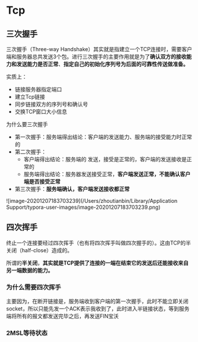 # Tcp

## 三次握手

三次握手（Three-way Handshake）其实就是指建立一个TCP连接时，需要客户端和服务器总共发送3个包。进行三次握手的主要作用就是为了**确认双方的接收能力和发送能力是否正常**、**指定自己的初始化序列号为后面的可靠性传送做准备。**

实质上：

- 链接服务器指定端口
- 建立Tcp链接
- 同步链接双方的序列号和确认号
- 交换TCP窗口大小信息

为什么要三次握手

- 第一次握手：服务端得出结论：客户端的发送能力、服务端的接受能力时正常的
- 第二次握手：
  - 客户端得出结论：服务端的 发送，接受是正常的，客户端的发送接收是正常的
  - 服务端得出结论：服务器发送接受正常，**客户端发送正常，不能确认客户端是否接受正常**
- 第三次握手：**服务端确认，客户端发送接收都正常**

![image-20201207183703239](/Users/zhoutianbin/Library/Application Support/typora-user-images/image-20201207183703239.png)

## 四次挥手

终止一个连接要经过四次挥手（也有将四次挥手叫做四次握手的）。这由TCP的半关闭（half-close）造成的。

所谓的**半关闭**，**其实就是TCP提供了连接的一端在结束它的发送后还能接收来自另一端数据的能力。**

### 为什么需要四次挥手

主要因为，在断开链接是，服务端收到客户端的第一次握手，此时不能立即关闭socket，所以只能先发一个ACK表示我收到了，此时进入半链接状态，等到服务端将所有的报文都发送完毕之后，再发送FIN宝沃

### 2MSL等待状态

